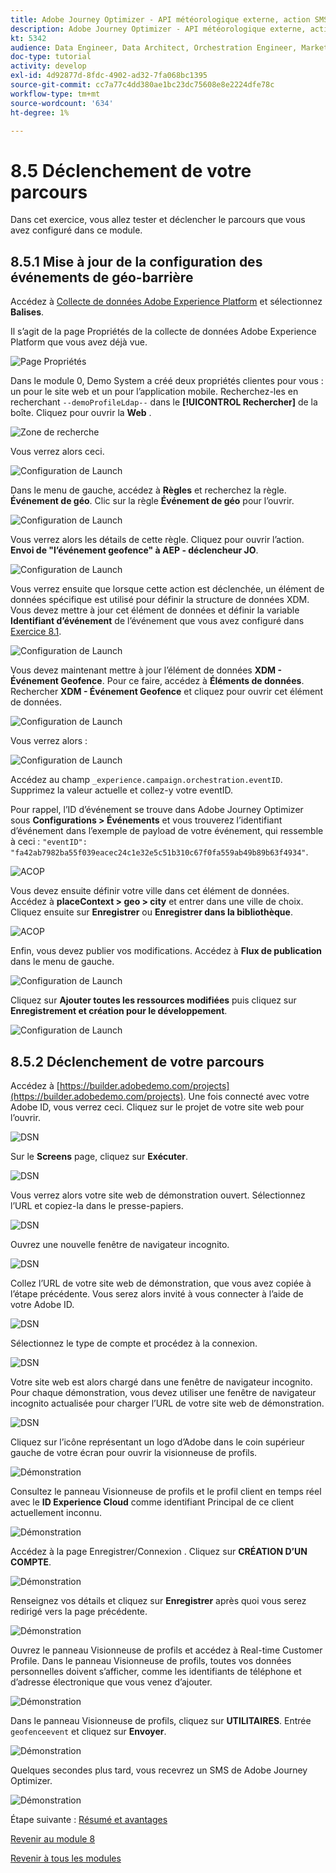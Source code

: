 ```yaml
---
title: Adobe Journey Optimizer - API météorologique externe, action SMS, etc. - Déclenchez votre Parcours client orchestré
description: Adobe Journey Optimizer - API météorologique externe, action SMS, etc. - Déclenchez votre Parcours client orchestré
kt: 5342
audience: Data Engineer, Data Architect, Orchestration Engineer, Marketer
doc-type: tutorial
activity: develop
exl-id: 4d92877d-8fdc-4902-ad32-7fa068bc1395
source-git-commit: cc7a77c4dd380ae1bc23dc75608e8e2224dfe78c
workflow-type: tm+mt
source-wordcount: '634'
ht-degree: 1%

---
```


# 8.5 Déclenchement de votre parcours

Dans cet exercice, vous allez tester et déclencher le parcours que vous avez configuré dans ce module.

## 8.5.1 Mise à jour de la configuration des événements de géo-barrière

Accédez à [Collecte de données Adobe Experience Platform](https://experience.adobe.com/launch/) et sélectionnez **Balises**.

Il s’agit de la page Propriétés de la collecte de données Adobe Experience Platform que vous avez déjà vue.

![Page Propriétés](../module1/images/launch1.png)

Dans le module 0, Demo System a créé deux propriétés clientes pour vous : un pour le site web et un pour l’application mobile. Recherchez-les en recherchant `--demoProfileLdap--` dans le **[!UICONTROL Rechercher]** de la boîte. Cliquez pour ouvrir la **Web** .

![Zone de recherche](../module1/images/property6.png)

Vous verrez alors ceci.

![Configuration de Launch](./images/rule1.png)

Dans le menu de gauche, accédez à **Règles** et recherchez la règle. **Événement de géo**. Clic sur la règle **Événement de géo** pour l’ouvrir.

![Configuration de Launch](./images/rule2.png)

Vous verrez alors les détails de cette règle. Cliquez pour ouvrir l’action. **Envoi de &quot;l’événement geofence&quot; à AEP - déclencheur JO**.

![Configuration de Launch](./images/rule3.png)

Vous verrez ensuite que lorsque cette action est déclenchée, un élément de données spécifique est utilisé pour définir la structure de données XDM. Vous devez mettre à jour cet élément de données et définir la variable **Identifiant d’événement** de l’événement que vous avez configuré dans [Exercice 8.1](./ex1.md).

![Configuration de Launch](./images/rule4.png)

Vous devez maintenant mettre à jour l’élément de données **XDM - Événement Geofence**. Pour ce faire, accédez à **Éléments de données**. Rechercher **XDM - Événement Geofence** et cliquez pour ouvrir cet élément de données.

![Configuration de Launch](./images/rule5.png)

Vous verrez alors :

![Configuration de Launch](./images/rule6.png)

Accédez au champ `_experience.campaign.orchestration.eventID`. Supprimez la valeur actuelle et collez-y votre eventID.

Pour rappel, l’ID d’événement se trouve dans Adobe Journey Optimizer sous **Configurations > Événements** et vous trouverez l’identifiant d’événement dans l’exemple de payload de votre événement, qui ressemble à ceci : `"eventID": "fa42ab7982ba55f039eacec24c1e32e5c51b310c67f0fa559ab49b89b63f4934"`.

![ACOP](./images/payloadeventID.png)

Vous devez ensuite définir votre ville dans cet élément de données. Accédez à **placeContext > geo > city** et entrer dans une ville de choix. Cliquez ensuite sur **Enregistrer** ou **Enregistrer dans la bibliothèque**.

![ACOP](./images/payloadeventIDgeo.png)

Enfin, vous devez publier vos modifications. Accédez à **Flux de publication** dans le menu de gauche.

![Configuration de Launch](./images/rule8.png)

Cliquez sur **Ajouter toutes les ressources modifiées** puis cliquez sur **Enregistrement et création pour le développement**.

![Configuration de Launch](./images/rule9.png)

## 8.5.2 Déclenchement de votre parcours

Accédez à [https://builder.adobedemo.com/projects](https://builder.adobedemo.com/projects). Une fois connecté avec votre Adobe ID, vous verrez ceci. Cliquez sur le projet de votre site web pour l’ouvrir.

![DSN](../module0/images/web8.png)

Sur le **Screens** page, cliquez sur **Exécuter**.

![DSN](../module1/images/web2.png)

Vous verrez alors votre site web de démonstration ouvert. Sélectionnez l’URL et copiez-la dans le presse-papiers.

![DSN](../module0/images/web3.png)

Ouvrez une nouvelle fenêtre de navigateur incognito.

![DSN](../module0/images/web4.png)

Collez l’URL de votre site web de démonstration, que vous avez copiée à l’étape précédente. Vous serez alors invité à vous connecter à l’aide de votre Adobe ID.

![DSN](../module0/images/web5.png)

Sélectionnez le type de compte et procédez à la connexion.

![DSN](../module0/images/web6.png)

Votre site web est alors chargé dans une fenêtre de navigateur incognito. Pour chaque démonstration, vous devez utiliser une fenêtre de navigateur incognito actualisée pour charger l’URL de votre site web de démonstration.

![DSN](../module0/images/web7.png)

Cliquez sur l’icône représentant un logo d’Adobe dans le coin supérieur gauche de votre écran pour ouvrir la visionneuse de profils.

![Démonstration](../module2/images/pv1.png)

Consultez le panneau Visionneuse de profils et le profil client en temps réel avec le **ID Experience Cloud** comme identifiant Principal de ce client actuellement inconnu.

![Démonstration](../module2/images/pv2.png)

Accédez à la page Enregistrer/Connexion . Cliquez sur **CRÉATION D’UN COMPTE**.

![Démonstration](../module2/images/pv9.png)

Renseignez vos détails et cliquez sur **Enregistrer** après quoi vous serez redirigé vers la page précédente.

![Démonstration](../module2/images/pv10.png)

Ouvrez le panneau Visionneuse de profils et accédez à Real-time Customer Profile. Dans le panneau Visionneuse de profils, toutes vos données personnelles doivent s’afficher, comme les identifiants de téléphone et d’adresse électronique que vous venez d’ajouter.

![Démonstration](../module2/images/pv11.png)

Dans le panneau Visionneuse de profils, cliquez sur **UTILITAIRES**. Entrée `geofenceevent` et cliquez sur **Envoyer**.

![Démonstration](./images/smsdemo1.png)

Quelques secondes plus tard, vous recevrez un SMS de Adobe Journey Optimizer.

![Démonstration](./images/smsdemo4.png)

Étape suivante : [Résumé et avantages](./summary.md)

[Revenir au module 8](journey-orchestration-external-weather-api-sms.md)

[Revenir à tous les modules](../../overview.md)
